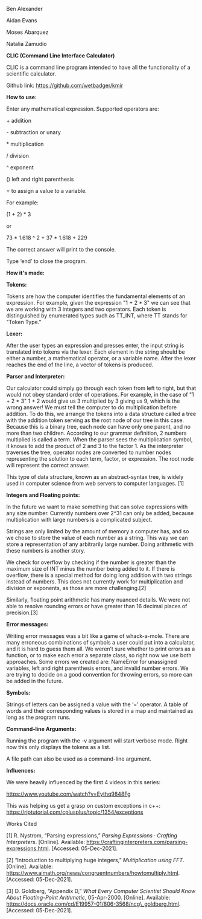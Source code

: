 ﻿Ben Alexander

Aidan Evans

Moses Abarquez

Natalia Zamudio

**CLIC (Command Line Interface Calculator)**

CLIC is a command line program intended to have all the functionality of a scientific calculator.

Github link: [https](https://github.com/wetbadger/kmir)[://](https://github.com/wetbadger/kmir)[github](https://github.com/wetbadger/kmir)[.](https://github.com/wetbadger/kmir)[com](https://github.com/wetbadger/kmir)[/](https://github.com/wetbadger/kmir)[wetbadger](https://github.com/wetbadger/kmir)[/](https://github.com/wetbadger/kmir)[kmir](https://github.com/wetbadger/kmir)

**How to use:**

Enter any mathematical expression. Supported operators are:

\+ addition

\- subtraction or unary

\* multiplication

/ division

^ exponent

() left and right parenthesis

= to assign a value to a variable.

For example: 

(1 + 2) \* 3

or

73 \* 1.618 ^ 2 + 37 \* 1.618 + 229

The correct answer will print to the console.

Type ‘end’ to close the program.

**How it's made:**

**Tokens:**

Tokens are how the computer identifies the fundamental elements of an expression. For example, given the expression "1 + 2 \* 3" we can see that we are working with 3 integers and two operators. Each token is distinguished by enumerated types such as TT\_INT, where TT stands for "Token Type."

**Lexer:**

After the user types an expression and presses enter, the input string is translated into tokens via the lexer. Each element in the string should be either a number, a mathematical operator, or a variable name. After the lexer reaches the end of the line, a vector of tokens is produced.

**Parser and Interpreter:**

Our calculator could simply go through each token from left to right, but that would not obey standard order of operations. For example, in the case of "1 + 2 \* 3" 1 + 2 would give us 3 multiplied by 3 giving us 9, which is the wrong answer! We must tell the computer to do multiplication before addition. To do this, we arrange the tokens into a data structure called a tree with the addition token serving as the root node of our tree in this case. Because this is a binary tree, each node can have only one parent, and no more than two children. According to our grammar definition, 2 numbers multiplied is called a term. When the parser sees the multiplication symbol, it knows to add the product of 2 and 3 to the factor 1. As the interpreter traverses the tree, operator nodes are converted to number nodes representing the solution to each term, factor, or expression. The root node will represent the correct answer.

This type of data structure, known as an abstract-syntax tree, is widely used in computer science from web servers to computer languages. [1]

**Integers and Floating points:**

In the future we want to make something that can solve expressions with any size number. Currently numbers over 2^31 can only be added, because multiplication with large numbers is a complicated subject.

Strings are only limited by the amount of memory a computer has, and so we chose to store the value of each number as a string. This way we can store a representation of any arbitrarily large number. Doing arithmetic with these numbers is another story.

We check for overflow by checking if the number is greater than the maximum size of INT minus the number being added to it. If there is overflow, there is a special method for doing long addition with two strings instead of numbers. This does not currently work for multiplication and division or exponents, as those are more challenging.[2]

Similarly, floating point arithmetic has many nuanced details. We were not able to resolve rounding errors or have greater than 16 decimal places of precision.[3]

**Error messages:**

Writing error messages was a bit like a game of whack-a-mole. There are many erroneous combinations of symbols a user could put into a calculator, and it is hard to guess them all. We weren’t sure whether to print errors as a function, or to make each error a separate class, so right now we use both approaches. Some errors we created are: NameError for unassigned variables, left and right parenthesis errors, and invalid number errors. We are trying to decide on a good convention for throwing errors, so more can be added in the future.

**Symbols:**

Strings of letters can be assigned a value with the ‘=’ operator. A table of words and their corresponding values is stored in a map and maintained as long as the program runs.

**Command-line Arguments:**

Running the program with the -v argument will start verbose mode. Right now this only displays the tokens as a list.

A file path can also be used as a command-line argument.

**Influences:**

We were heavily influenced by the first 4 videos in this series: 

[https](https://www.youtube.com/watch?v=Eythq9848Fg)[://](https://www.youtube.com/watch?v=Eythq9848Fg)[www](https://www.youtube.com/watch?v=Eythq9848Fg)[.](https://www.youtube.com/watch?v=Eythq9848Fg)[youtube](https://www.youtube.com/watch?v=Eythq9848Fg)[.](https://www.youtube.com/watch?v=Eythq9848Fg)[com](https://www.youtube.com/watch?v=Eythq9848Fg)[/](https://www.youtube.com/watch?v=Eythq9848Fg)[watch](https://www.youtube.com/watch?v=Eythq9848Fg)[?](https://www.youtube.com/watch?v=Eythq9848Fg)[v](https://www.youtube.com/watch?v=Eythq9848Fg)[=](https://www.youtube.com/watch?v=Eythq9848Fg)[Eythq](https://www.youtube.com/watch?v=Eythq9848Fg)[9848](https://www.youtube.com/watch?v=Eythq9848Fg)[Fg](https://www.youtube.com/watch?v=Eythq9848Fg)

This was helping us get a grasp on custom exceptions in c++: [https](https://riptutorial.com/cplusplus/topic/1354/exceptions)[://](https://riptutorial.com/cplusplus/topic/1354/exceptions)[riptutorial](https://riptutorial.com/cplusplus/topic/1354/exceptions)[.](https://riptutorial.com/cplusplus/topic/1354/exceptions)[com](https://riptutorial.com/cplusplus/topic/1354/exceptions)[/](https://riptutorial.com/cplusplus/topic/1354/exceptions)[cplusplus](https://riptutorial.com/cplusplus/topic/1354/exceptions)[/](https://riptutorial.com/cplusplus/topic/1354/exceptions)[topic](https://riptutorial.com/cplusplus/topic/1354/exceptions)[/1354/](https://riptutorial.com/cplusplus/topic/1354/exceptions)[exceptions](https://riptutorial.com/cplusplus/topic/1354/exceptions)


Works Cited

[1] R. Nystrom, “Parsing expressions,” *Parsing Expressions · Crafting Interpreters*. [Online]. Available: https://craftinginterpreters.com/parsing-expressions.html. [Accessed: 05-Dec-2021]. 

[2] “Introduction to multiplying huge integers,” *Multiplication using FFT*. [Online]. Available: https://www.aimath.org/news/congruentnumbers/howtomultiply.html. [Accessed: 05-Dec-2021]. 

[3] D. Goldberg, “Appendix D,” *What Every Computer Scientist Should Know About Floating-Point Arithmetic*, 05-Apr-2000. [Online]. Available: https://docs.oracle.com/cd/E19957-01/806-3568/ncg\_goldberg.html. [Accessed: 05-Dec-2021]. 
